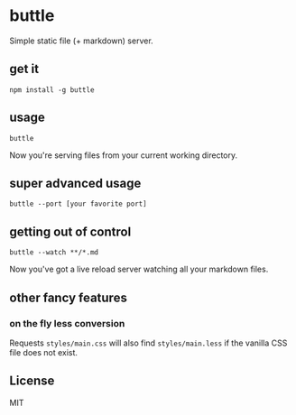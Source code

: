 # buttle

Simple static file (+ markdown) server.

## get it

```
npm install -g buttle
```

## usage

```
buttle
```

Now you're serving files from your current working directory.


## super advanced usage

```
buttle --port [your favorite port]
```


## getting out of control

```
buttle --watch **/*.md
```

Now you've got a live reload server watching all your markdown files.


## other fancy features

### on the fly less conversion

Requests `styles/main.css` will also find `styles/main.less` if the vanilla CSS
file does not exist.


## License

MIT
